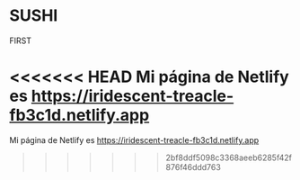 # SUSHI
FIRST

<<<<<<< HEAD
Mi página de Netlify es https://iridescent-treacle-fb3c1d.netlify.app
=======
Mi página de Netlify es https://iridescent-treacle-fb3c1d.netlify.app
>>>>>>> 2bf8ddf5098c3368aeeb6285f42f876f46ddd763
